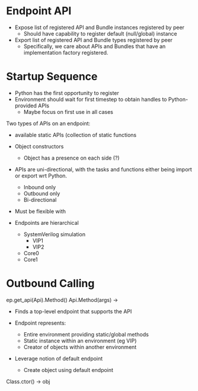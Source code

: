 
# Endpoint API

- Expose list of registered API and Bundle instances registered by peer
  - Should have capability to register default (null/global) instance
- Export list of registered API and Bundle types registered by peer
  - Specifically, we care about APIs and Bundles that have an implementation
    factory registered.
    
# Startup Sequence
- Python has the first opportunity to register
- Environment should wait for first timestep to obtain handles to Python-provided APIs
  - Maybe focus on first use in all cases
  

Two types of APIs on an endpoint:
- available static APIs (collection of static functions 
- Object constructors
  - Object has a presence on each side (?)
  
  
- APIs are uni-directional, with the tasks and functions either
  being import or export wrt Python.

  - Inbound only
  - Outbound only
  - Bi-directional
  
- Must be flexible with 
  
- Endpoints are hierarchical
  - SystemVerilog simulation
    - VIP1
    - VIP2
  - Core0
  - Core1
  
# Outbound Calling
ep.get_api(Api).Method()
Api.Method(args) ->
  - Finds a top-level endpoint that supports the API 
  
- Endpoint represents:
  - Entire environment providing static/global methods
  - Static instance within an environment (eg VIP)
  - Creator of objects within another environment
  
- Leverage notion of default endpoint
  - Create object using default endpoint

 
Class.ctor() -> obj

